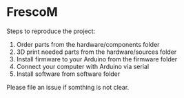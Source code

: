 # FrescoM

Steps to reproduce the project:

1. Order parts from the hardware/components folder
2. 3D print needed parts from the hardware/sources folder
3. Install firmware to your Arduino from the firmware folder
4. Connect your computer with Arduino via serial
5. Install software from software folder

Please file an issue if somthing is not clear.
